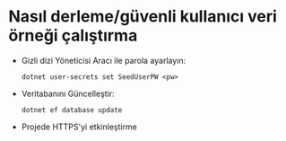 # <a name="how-to-buildrun-secure-user-data-sample"></a>Nasıl derleme/güvenli kullanıcı veri örneği çalıştırma

* Gizli dizi Yöneticisi Aracı ile parola ayarlayın:

  `dotnet user-secrets set SeedUserPW <pw>`

* Veritabanını Güncelleştir:

    `dotnet ef database update`

* Projede HTTPS'yi etkinleştirme
